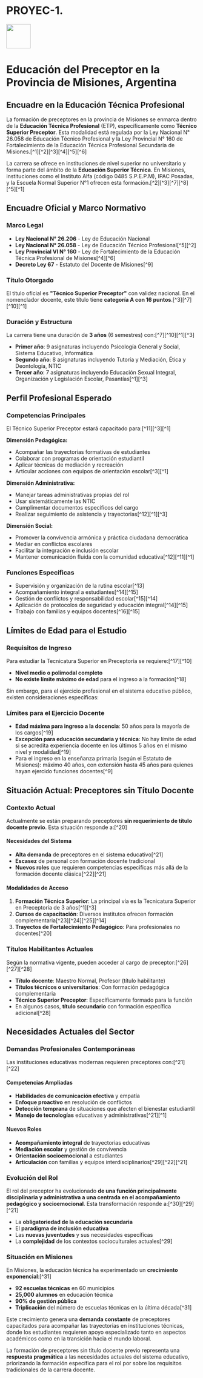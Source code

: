 # PROYEC-1.
<img src="https://r2cdn.perplexity.ai/pplx-full-logo-primary-dark%402x.png" style="height:64px;margin-right:32px"/>

# Educación del Preceptor en la Provincia de Misiones, Argentina

## Encuadre en la Educación Técnica Profesional

La formación de preceptores en la provincia de Misiones se enmarca dentro de la **Educación Técnica Profesional** (ETP), específicamente como **Técnico Superior Preceptor**. Esta modalidad está regulada por la Ley Nacional N° 26.058 de Educación Técnico Profesional y la Ley Provincial N° 160 de Fortalecimiento de la Educación Técnica Profesional Secundaria de Misiones.[^1][^2][^3][^4][^5][^6]

La carrera se ofrece en instituciones de nivel superior no universitario y forma parte del ámbito de la **Educación Superior Técnica**. En Misiones, instituciones como el Instituto Alfa (código 0485 S.P.E.P.M), IPAC Posadas, y la Escuela Normal Superior N°1 ofrecen esta formación.[^2][^3][^7][^8][^5][^1]

## Encuadre Oficial y Marco Normativo

### Marco Legal

- **Ley Nacional N° 26.206** - Ley de Educación Nacional
- **Ley Nacional N° 26.058** - Ley de Educación Técnico Profesional[^5][^2]
- **Ley Provincial VI N° 160** - Ley de Fortalecimiento de la Educación Técnica Profesional de Misiones[^4][^6]
- **Decreto Ley 67** - Estatuto del Docente de Misiones[^9]


### Título Otorgado

El título oficial es **"Técnico Superior Preceptor"** con validez nacional. En el nomenclador docente, este título tiene **categoría A con 16 puntos**.[^3][^7][^10][^1]

### Duración y Estructura

La carrera tiene una duración de **3 años** (6 semestres) con:[^7][^10][^1][^3]

- **Primer año**: 9 asignaturas incluyendo Psicología General y Social, Sistema Educativo, Informática
- **Segundo año**: 8 asignaturas incluyendo Tutoría y Mediación, Ética y Deontología, NTIC
- **Tercer año**: 7 asignaturas incluyendo Educación Sexual Integral, Organización y Legislación Escolar, Pasantías[^1][^3]


## Perfil Profesional Esperado

### Competencias Principales

El Técnico Superior Preceptor estará capacitado para:[^11][^3][^1]

**Dimensión Pedagógica:**

- Acompañar las trayectorias formativas de estudiantes
- Colaborar con programas de orientación estudiantil
- Aplicar técnicas de mediación y recreación
- Articular acciones con equipos de orientación escolar[^3][^1]

**Dimensión Administrativa:**

- Manejar tareas administrativas propias del rol
- Usar sistemáticamente las NTIC
- Cumplimentar documentos específicos del cargo
- Realizar seguimiento de asistencia y trayectorias[^12][^1][^3]

**Dimensión Social:**

- Promover la convivencia armónica y práctica ciudadana democrática
- Mediar en conflictos escolares
- Facilitar la integración e inclusión escolar
- Mantener comunicación fluida con la comunidad educativa[^12][^11][^1]


### Funciones Específicas

- Supervisión y organización de la rutina escolar[^13]
- Acompañamiento integral a estudiantes[^14][^15]
- Gestión de conflictos y responsabilidad escolar[^15][^14]
- Aplicación de protocolos de seguridad y educación integral[^14][^15]
- Trabajo con familias y equipos docentes[^16][^15]


## Límites de Edad para el Estudio

### Requisitos de Ingreso

Para estudiar la Tecnicatura Superior en Preceptoría se requiere:[^17][^10]

- **Nivel medio o polimodal completo**
- **No existe límite máximo de edad** para el ingreso a la formación[^18]

Sin embargo, para el ejercicio profesional en el sistema educativo público, existen consideraciones específicas:

### Límites para el Ejercicio Docente

- **Edad máxima para ingreso a la docencia**: 50 años para la mayoría de los cargos[^19]
- **Excepción para educación secundaria y técnica**: No hay límite de edad si se acredita experiencia docente en los últimos 5 años en el mismo nivel y modalidad[^19]
- Para el ingreso en la enseñanza primaria (según el Estatuto de Misiones): máximo 40 años, con extensión hasta 45 años para quienes hayan ejercido funciones docentes[^9]


## Situación Actual: Preceptores sin Título Docente

### Contexto Actual

Actualmente se están preparando preceptores **sin requerimiento de título docente previo**. Esta situación responde a:[^20]

#### Necesidades del Sistema

- **Alta demanda** de preceptores en el sistema educativo[^21]
- **Escasez** de personal con formación docente tradicional
- **Nuevos roles** que requieren competencias específicas más allá de la formación docente clásica[^22][^21]


#### Modalidades de Acceso

1. **Formación Técnica Superior**: La principal vía es la Tecnicatura Superior en Preceptoría de 3 años[^1][^3]
2. **Cursos de capacitación**: Diversos institutos ofrecen formación complementaria[^23][^24][^25][^14]
3. **Trayectos de Fortalecimiento Pedagógico**: Para profesionales no docentes[^20]

### Títulos Habilitantes Actuales

Según la normativa vigente, pueden acceder al cargo de preceptor:[^26][^27][^28]

- **Título docente**: Maestro Normal, Profesor (título habilitante)
- **Títulos técnicos o universitarios**: Con formación pedagógica complementaria
- **Técnico Superior Preceptor**: Específicamente formado para la función
- En algunos casos, **título secundario** con formación específica adicional[^28]


## Necesidades Actuales del Sector

### Demandas Profesionales Contemporáneas

Las instituciones educativas modernas requieren preceptores con:[^21][^22]

#### Competencias Ampliadas

- **Habilidades de comunicación efectiva** y empatía
- **Enfoque proactivo** en resolución de conflictos
- **Detección temprana** de situaciones que afecten el bienestar estudiantil
- **Manejo de tecnologías** educativas y administrativas[^21][^1]


#### Nuevos Roles

- **Acompañamiento integral** de trayectorias educativas
- **Mediación escolar** y gestión de convivencia
- **Orientación socioemocional** a estudiantes
- **Articulación** con familias y equipos interdisciplinarios[^29][^22][^21]


### Evolución del Rol

El rol del preceptor ha evolucionado **de una función principalmente disciplinaria y administrativa a una centrada en el acompañamiento pedagógico y socioemocional**. Esta transformación responde a:[^30][^29][^21]

- La **obligatoriedad de la educación secundaria**
- El **paradigma de inclusión educativa**
- Las **nuevas juventudes** y sus necesidades específicas
- La **complejidad** de los contextos socioculturales actuales[^29]


### Situación en Misiones

En Misiones, la educación técnica ha experimentado un **crecimiento exponencial**:[^31]

- **92 escuelas técnicas** en 60 municipios
- **25,000 alumnos** en educación técnica
- **90% de gestión pública**
- **Triplicación** del número de escuelas técnicas en la última década[^31]

Este crecimiento genera una **demanda constante** de preceptores capacitados para acompañar las trayectorias en instituciones técnicas, donde los estudiantes requieren apoyo especializado tanto en aspectos académicos como en la transición hacia el mundo laboral.

La formación de preceptores sin título docente previo representa una **respuesta pragmática** a las necesidades actuales del sistema educativo, priorizando la formación específica para el rol por sobre los requisitos tradicionales de la carrera docente.
